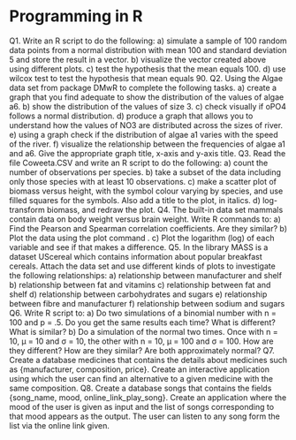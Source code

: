 # Programming in R

Q1. Write an R script to do the following:
a) simulate a sample of 100 random data points from a normal distribution with mean 100
and
standard deviation 5 and store the result in a vector.
b) visualize the vector created above using different plots.
c) test the hypothesis that the mean equals 100.
d) use wilcox test to test the hypothesis that mean equals 90.
Q2. Using the Algae data set from package DMwR to complete the following tasks.
a) create a graph that you find adequate to show the distribution of the values of algae a6.
b) show the distribution of the values of size 3.
c) check visually if oPO4 follows a normal distribution.
d) produce a graph that allows you to understand how the values of NO3 are distributed
across the sizes of river.
e) using a graph check if the distribution of algae a1 varies with the speed of the river.
f) visualize the relationship between the frequencies of algae a1 and a6. Give the
appropriate graph title, x-axis and y-axis title.
Q3. Read the file Coweeta.CSV and write an R script to do the following:
a) count the number of observations per species.
b) take a subset of the data including only those species with at least 10 observations.
c) make a scatter plot of biomass versus height, with the symbol colour varying by species,
and use filled squares for the symbols. Also add a title to the plot, in italics.
d) log-transform biomass, and redraw the plot.
Q4. The built-in data set mammals contain data on body weight versus brain weight. Write R
commands to:
a) Find the Pearson and Spearman correlation coefficients. Are they similar?
b) Plot the data using the plot command .
c) Plot the logarithm (log) of each variable and see if that makes a difference.
Q5. In the library MASS is a dataset UScereal which contains information about popular
breakfast cereals. Attach the data set and use different kinds of plots to investigate the following
relationships:
a) relationship between manufacturer and shelf
b) relationship between fat and vitamins
c) relationship between fat and shelf
d) relationship between carbohydrates and sugars
e) relationship between fibre and manufacturer
f) relationship between sodium and sugars
Q6. Write R script to:
a) Do two simulations of a binomial number with n = 100 and p = .5. Do you get the same
results each time? What is different? What is similar?
b) Do a simulation of the normal two times. Once with n = 10, µ = 10 and σ = 10, the other
with n = 10, µ = 100 and σ = 100. How are they different? How are they similar? Are
both approximately normal?
Q7. Create a database medicines that contains the details about medicines such as {manufacturer,
composition, price}. Create an interactive application using which the user can find an
alternative to a given medicine with the same composition.
Q8. Create a database songs that contains the fields {song_name, mood,
online_link_play_song}. Create an application where the mood of the user is given as input
and the list of songs corresponding to that mood appears as the output. The user can listen to
any song form the list via the online link given.
